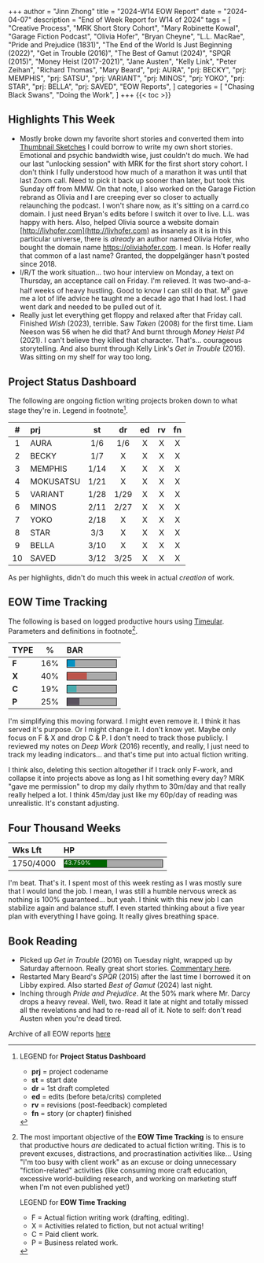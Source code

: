 +++
author = "Jinn Zhong"
title = "2024-W14 EOW Report"
date = "2024-04-07"
description = "End of Week Report for W14 of 2024"
tags = [
    "Creative Process",
    "MRK Short Story Cohort",
    "Mary Robinette Kowal",
    "Garage Fiction Podcast",
    "Olivia Hofer",
    "Bryan Cheyne",
    "L.L. MacRae",
    "Pride and Prejudice (1831)",
    "The End of the World Is Just Beginning (2022)",
    "Get in Trouble (2016)",
    "The Best of Gamut (2024)",
    "SPQR (2015)",
    "Money Heist (2017-2021)",
    "Jane Austen",
    "Kelly Link",
    "Peter Zeihan",
    "Richard Thomas",
    "Mary Beard",
    "prj: AURA",
    "prj: BECKY",
    "prj: MEMPHIS",
    "prj: SATSU",
    "prj: VARIANT",
    "prj: MINOS",
    "prj: YOKO",
    "prj: STAR",
    "prj: BELLA",
    "prj: SAVED",
    "EOW Reports",
]
categories = [
    "Chasing Black Swans",
    "Doing the Work",
]
+++
{{< toc >}}

## Highlights This Week

* Mostly broke down my favorite short stories and converted them into [Thumbnail Sketches](https://journal.jinnzhong.com/tags/thumbnail-sketches/) I could borrow to write my own short stories. Emotional and psychic bandwidth wise, just couldn't do much. We had our last "unlocking session" with MRK for the first short story cohort. I don't think I fully understood how much of a marathon it was until that last Zoom call. Need to pick it back up sooner than later, but took this Sunday off from MMW. On that note, I also worked on the Garage Fiction rebrand as Olivia and I are creeping ever so closer to actually relaunching the podcast. I won't share now, as it's sitting on a carrd.co domain. I just need Bryan's edits before I switch it over to live. L.L. was happy with hers. Also, helped Olivia source a website domain [http://livhofer.com](http://livhofer.com) as insanely as it is in this particular universe, there is _already_ an author named Olivia Hofer, who bought the domain name https://oliviahofer.com. I mean. Is Hofer really that common of a last name? Granted, the doppelgänger hasn't posted since 2018.
* I/R/T the work situation... two hour interview on Monday, a text on Thursday, an acceptance call on Friday. I'm relieved. It was two-and-a-half weeks of heavy hustling. Good to know I can still do that. M<sup>x</sup> gave me a lot of life advice he taught me a decade ago that I had lost. I had went dark and needed to be pulled out of it.
* Really just let everything get floppy and relaxed after that Friday call. Finished _Wish_ (2023), terrible. Saw _Taken_ (2008) for the first time. Liam Neeson was 56 when he did that? And burnt through _Money Heist P4_ (2021). I can't believe they killed that character. That's... courageous storytelling. And also burnt through Kelly Link's _Get in Trouble_ (2016). Was sitting on my shelf for way too long.

## Project Status Dashboard

The following are ongoing fiction writing projects broken down to what stage they're in. Legend in footnote[^1].

| # | prj | st | dr | ed | rv | fn | 
| :---: | :--- | :---: | :---: | :---: |  :---: |  :---: |
| 1 | AURA | 1/6 | 1/6 | X | X | X | 
| 2 | BECKY | 1/7 | X | X | X | X | 
| 3 | MEMPHIS | 1/14 | X | X | X | X | 
| 4 | MOKUSATSU | 1/21 | X | X | X | X | 
| 5 | VARIANT | 1/28 | 1/29 | X | X | X | X | 
| 6 | MINOS | 2/11 | 2/27 | X | X | X | X | 
| 7 | YOKO | 2/18 | X | X | X | X | X | 
| 8 | STAR | 3/3 | X | X | X | X | X | 
| 9 | BELLA | 3/10 | X | X | X | X | X |
| 10 | SAVED | 3/12 | 3/25 | X | X | X | X |

As per highlights, didn't do much this week in actual _creation_ of work.

## EOW Time Tracking

The following is based on logged productive hours using [Timeular](https://timeular.com/?linkId=lp_182779&sourceId=colin-yj-chung&tenantId=timeular). Parameters and definitions in footnote[^2].

| TYPE | % | BAR |
| :--- | :---: | :--- |
| **F** | 16% | <div style="width:100px;height:15px;background:#AAAAAA;border:1.3px solid #000000;"><div style="width:16%;height:14px;background:#0492C2;font-size:12px; color:white; line-height:12px;"></div></div> |
| **X** | 40% | <div style="width:100px;height:15px;background:#AAAAAA;border:1.3px solid #000000;"><div style="width:40%;height:14px;background:#BC544B;font-size:12px; color:white; line-height:12px;"></div></div> |
| **C** | 19% |<div style="width:100px;height:15px;background:#AAAAAA;border:1.3px solid #000000;"><div style="width:19%;height:14px;background:#48AAAD;font-size:12px; color:white; line-height:12px;"></div></div> |
| **P** | 25% | <div style="width:100px;height:15px;background:#AAAAAA;border:1.3px solid #000000;"><div style="width:25%;height:14px;background:#59515e;font-size:12px; color:white; line-height:12px;"></div></div> |

I'm simplifying this moving forward. I might even remove it. I think it has served it's purpose. Or I might change it. I don't know yet. Maybe only focus on F & X and drop C & P. I don't need to track those publicly. I reviewed my notes on _Deep Work_ (2016) recently, and really, I just need to track my leading indicators... and that's time put into actual fiction writing.

I think also, deleting this section altogether if I track only F-work, and collapse it into projects above as long as I hit something every day? MRK "gave me permission" to drop my daily rhythm to 30m/day and that really really helped a lot. I think 45m/day just like my 60p/day of reading was unrealistic. It's constant adjusting.

## Four Thousand Weeks

| Wks Lft | HP |
| :--- | :--- |
| 1750/4000 | <div style="width:200px;height:15px;background:#AAAAAA;border:1.3px solid #000000;"><div style="width:43.750%;height:15px;background:#006600;font-size:12px; color:white; line-height:12px;">43.750%</div></div> |

I'm beat. That's it. I spent most of this week resting as I was mostly sure that I would land the job. I mean, I was still a humble nervous wreck as nothing is 100% guaranteed... but yeah. I think with this new job I can stabilize again and balance stuff. I even started thinking about a five year plan with everything I have going. It really gives breathing space.

## Book Reading

* Picked up _Get in Trouble_ (2016) on Tuesday night, wrapped up by Saturday afternoon. Really great short stories. [Commentary here](https://journal.jinnzhong.com/commentary-get-in-trouble-2016/).
* Restarted Mary Beard's _SPQR_ (2015) after the last time I borrowed it on Libby expired. Also started _Best of Gamut_ (2024) last night.
* Inching through _Pride and Prejudice_. At the 50% mark where Mr. Darcy drops a heavy reveal. Well, two. Read it late at night and totally missed all the revelations and had to re-read all of it. Note to self: don't read Austen when you're dead tired.
  
Archive of all EOW reports [here](https://journal.jinnzhong.com/tags/eow-reports/)

[^1]: LEGEND for **Project Status Dashboard**

    * **prj** = project codename
    * **st** = start date
    * **dr** = 1st draft completed
    * **ed** = edits (before beta/crits) completed
    * **rv** = revisions (post-feedback) completed
    * **fn** = story (or chapter) finished

[^2]: The most important objective of the **EOW Time Tracking** is to ensure that productive hours _are_ dedicated to actual fiction writing. This is to prevent excuses, distractions, and procrastination activities like... Using "I'm too busy with client work" as an excuse or doing unnecessary "fiction-related" activities (like consuming more craft education, excessive world-building research, and working on marketing stuff when I'm not even published yet!)
    
    LEGEND for **EOW Time Tracking**
    * F = Actual fiction writing work (drafting, editing).
    * X = Activities related to fiction, but not actual writing!
    * C = Paid client work.
    * P = Business related work.


